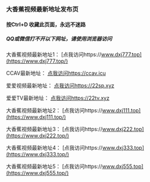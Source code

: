 ### 大香蕉视频最新地址发布页
#### 按Ctrl+D 收藏此页面，永远不迷路
##### QQ或微信打不开以下网址，请使用浏览器访问
大香蕉视频最新地址1：  [点我访问https://www.dxj777.top](https://www.dxj777.top/)

CCAV最新地址：  [点我访问https://ccav.icu](https://ccav.icu/)

爱爱视频最新地址：  [点我访问https://22sp.xyz](https://22sp.xyz/)

爱爱TV最新地址：  [点我访问https://22tv.xyz](https://22tv.xyz/)

大香蕉视频最新地址2：  [点我访问https://www.dxj111.top](https://www.dxj111.top/)

大香蕉视频最新地址3：  [点我访问https://www.dxj222.top](https://www.dxj222.top/)

大香蕉视频最新地址4：  [点我访问https://www.dxj333.top](https://www.dxj333.top/)

大香蕉视频最新地址5：  [点我访问https://www.dxj555.top](https://www.dxj555.top/)
 
